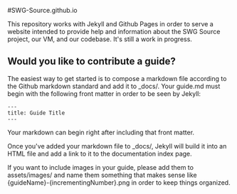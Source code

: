 #SWG-Source.github.io

This repository works with Jekyll and Github Pages in order to serve a website intended to provide help and information about the SWG Source project, our VM, and our codebase. It's still a work in progress.

## Would you like to contribute a guide?

The easiest way to get started is to compose a markdown file according to the Github markdown standard and add it to \_docs/. Your guide.md must begin with the following front matter in order to be seen by Jekyll:
```
---
title: Guide Title
---
```
Your markdown can begin right after including that front matter.

Once you've added your markdown file to \_docs/, Jekyll will build it into an HTML file and add a link to it to the documentation index page.

If you want to include images in your guide, please add them to assets/images/ and name them something that makes sense like {guideName}-{incrementingNumber}.png in order to keep things organized.
